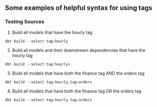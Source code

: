 ## Some examples of helpful syntax for using tags

### Testing Sources

1. Build all models that have the hourly tag

```
dbt build --select tag:hourly
```

2. Build all models and their downstream dependencies that have the hourly tag

```
dbt build --select tag:hourly+
```

3. Build all models that have both the finance tag AND the orders tag

```
dbt build --select tag:hourly,tag:orders
```

4. Build all models that have both the finance tag OR the orders tag

```
dbt build --select tag:hourly tag:orders
```
